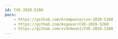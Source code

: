```yaml
---
id: CVE-2020-5260
pocs:
    - https://github.com/brompwnie/cve-2020-5260
    - https://github.com/Asgavar/CVE-2020-5260
    - https://github.com/sv3nbeast/CVE-2020-5260
---
```

